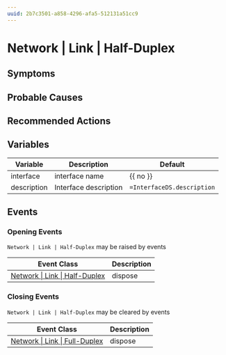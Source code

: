 ```yaml
---
uuid: 2b7c3501-a858-4296-afa5-512131a51cc9
---
```

# Network | Link | Half-Duplex

## Symptoms

## Probable Causes

## Recommended Actions

## Variables

Variable | Description | Default
--- | --- | ---
interface | interface name | {{ no }}
description | Interface description | `=InterfaceDS.description`

## Events

### Opening Events
`Network | Link | Half-Duplex` may be raised by events

Event Class | Description
--- | ---
[Network \| Link \| Half-Duplex](../../../event-classes/network/link/half-duplex.md) | dispose

### Closing Events
`Network | Link | Half-Duplex` may be cleared by events

Event Class | Description
--- | ---
[Network \| Link \| Full-Duplex](../../../event-classes/network/link/full-duplex.md) | dispose

